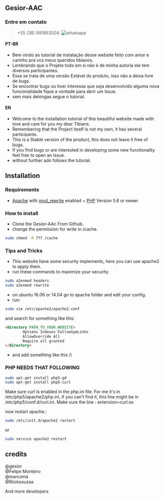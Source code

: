## Gesior-AAC

### Entre em contato
> +55 (38) 991863004. ![whatsapp](https://cdn.icon-icons.com/icons2/373/PNG/32/Whatsapp_37229.png) <br>

#### PT-BR
* Bem vindo ao tutorial de instalação desse website feito com amor e carinho pra vcs meus queridos tibianos.
* Lembrando que o Projeto todo em si não é de minha autoria ele tem diversos participantes.
* Essa se trata de uma versão Estável do produto, isso não a deixa livre de bugs.
* Se encontrar bugs ou tiver interesse que seja desenvolvido alguma nova funcionalidade fique a vontade para abrir um Issue.
* sem mais delongas segue o tutorial.

#### EN
* Welcome to the installation tutorial of this beautiful website made with love and care for you my dear Tibians.
* Remembering that the Project itself is not my own, it has several participants.
* This is a Stable version of the product, this does not leave it free of bugs.
* If you find bugs or are interested in developing some new functionality feel free to open an Issue.
* without further ado follows the tutorial.
 
 
## Installation

### Requirements

* [Apache](http://www.apache.org/) with [mod_rewrite](http://httpd.apache.org/docs/current/mod/mod_rewrite.html) enabled + [PHP](http://php.net) Version 5.6 or newer

### How to install

* Clone the Gesior-AAc From Github.
* change the permission for write in /cache.

```bash
sudo chmod -R 777 /cache
```


### Tips and Tricks

* This website have some security implements, here you can use apache2 to apply them.
* run these commands to maximize your security.
````bash
sudo a2enmod headers
sudo a2enmod rewrite 
````
* on ubuntu 16.06 or 14.04 go to apache folder and edit your config.
* run:
````bash
sudo vim /etc/apache2/apache2.conf 
````
and search for something like this: 
```markdown
<Directory PATH_TO_YOUR_WEBSITE>
        Options Indexes FollowSymLinks
        AllowOverride All
        Require all granted         
</Directory>
```

* and add something like this /\

### PHP NEEDS THAT FOLLOWING
```bash
sudo apt-get install php5-gd
sudo apt-get install php5-curl
```

Make sure curl is enabled in the php.ini file. For me it's in /etc/php5/apache2/php.ini, if you can't find it, this line might be in /etc/php5/conf.d/curl.ini. Make sure the line :
extension=curl.so

now restart apache.:
```bash
sudo /etc/init.d/apache2 restart
```
or
```bash
sudo service apache2 restart
```
## credits
@gesior <br>
@Felipe Monteiro <br>
@marcoma <br>
@Riicksouzaa <br>

And more developers